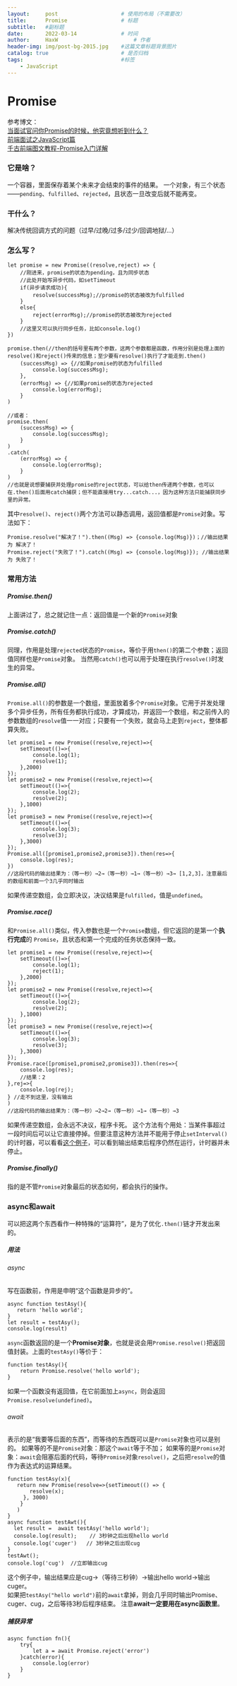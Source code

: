 ```yaml
---
layout:     post   				    # 使用的布局（不需要改）
title:      Promise 				# 标题 
subtitle:   #副标题
date:       2022-03-14 				# 时间
author:     HaxW 						# 作者
header-img: img/post-bg-2015.jpg 	#这篇文章标题背景图片
catalog: true 						# 是否归档
tags:								#标签
    - JavaScript
---
```


# Promise
参考博文：  
 [当面试官问你Promise的时候，他究竟想听到什么？](https://zhuanlan.zhihu.com/p/29235579)  
 [前端面试之JavaScript篇](https://www.yuque.com/cuggz/interview/vgbphi#791da1512b169c29fd50646942ee7e48)  
[千古前端图文教程-Promise入门详解](https://web.qianguyihao.com/06-JavaScript%E5%9F%BA%E7%A1%80%EF%BC%9A%E5%BC%82%E6%AD%A5%E7%BC%96%E7%A8%8B/05-Promise%E5%85%A5%E9%97%A8%E8%AF%A6%E8%A7%A3.html)
### 它是啥？
一个容器，里面保存着某个未来才会结束的事件的结果。
一个对象，有三个状态——`pending`、`fulfilled`、`rejected`，且状态一旦改变后就不能再变。
### 干什么？
解决传统回调方式的问题（过早/过晚/过多/过少/回调地狱/...）
### 怎么写？
```
let promise = new Promise((resolve,reject) => {
    //刚进来，promise的状态为pending，且为同步状态
    //此处开始写异步代码，如setTimeout
    if(异步请求成功){
        resolve(successMsg);//promise的状态被改为fulfilled
    }
    else{
        reject(errorMsg);//promise的状态被改为rejected
    }
    //这里又可以执行同步任务，比如console.log()
})

promise.then(//then的括号里有两个参数，这两个参数都是函数，作用分别是处理上面的resolve()和reject()传来的信息；至少要有resolve()执行了才能走到.then()
    (successMsg) => {//如果promise的状态为fulfilled
        console.log(successMsg);
    },
    (errorMsg) => {//如果promise的状态为rejected
        console.log(errorMsg);
    }
)

//或者：
promise.then(
    (successMsg) => {
        console.log(successMsg);
    }
)
.catch(
    (errorMsg) => {
        console.log(errorMsg);
    }
)
//也就是说想要捕获并处理promise的reject状态，可以给then传递两个参数，也可以在.then()后面用catch捕获；但不能直接用try...catch...，因为这种方法只能捕获同步里的异常。
```
其中`resolve()`、`reject()`两个方法可以静态调用，返回值都是`Promise`对象。写法如下：
```
Promise.resolve("解决了！").then((Msg) => {console.log(Msg)})；//输出结果为 解决了！
Promise.reject("失败了！").catch((Msg) => {console.log(Msg)}); //输出结果为 失败了！
```
### 常用方法
##### Promise.then()
上面讲过了，总之就记住一点：返回值是一个新的`Promise`对象
##### Promise.catch()
同理，作用是处理`rejected`状态的`Promise`，等价于用`then()`的第二个参数；返回值同样也是`Promise`对象。 
当然用`catch()`也可以用于处理在执行`resolve()`时发生的异常。
##### Promise.all()
`Promise.all()`的参数是一个数组，里面放着多个`Promise`对象。它用于并发处理多个异步任务，所有任务都执行成功，才算成功，并返回一个数组，和之前传入的参数数组的`resolve`值一一对应；只要有一个失败，就会马上走到`reject`，整体都算失败。  
```
let promise1 = new Promise((resolve,reject)=>{
    setTimeout(()=>{
        console.log(1);
        resolve(1);
    },2000)
});
let promise2 = new Promise((resolve,reject)=>{
    setTimeout(()=>{
        console.log(2);
        resolve(2);
    },1000)
});
let promise3 = new Promise((resolve,reject)=>{
	setTimeout(()=>{
        console.log(3);
        resolve(3);
	},3000)
});
Promise.all([promise1,promise2,promise3]).then(res=>{
    console.log(res);
})
//这段代码的输出结果为：（等一秒）→2→（等一秒）→1→（等一秒）→3→ [1,2,3]，注意最后的数组和前面一个3几乎同时输出
```
如果传递空数组，会立即决议，决议结果是`fulfilled`，值是`undefined`。
##### Promise.race()
和`Promise.all()`类似，传入参数也是一个`Promise`数组，但它返回的是第一个**执行完成**的 `Promise`，且状态和第一个完成的任务状态保持一致。  
```
let promise1 = new Promise((resolve,reject)=>{
	setTimeout(()=>{
        console.log(1);
        reject(1);
	},2000)
});
let promise2 = new Promise((resolve,reject)=>{
	setTimeout(()=>{
        console.log(2);
        resolve(2);
	},1000)
});
let promise3 = new Promise((resolve,reject)=>{
	setTimeout(()=>{
        console.log(3);
        resolve(3);
	},3000)
});
Promise.race([promise1,promise2,promise3]).then(res=>{
	console.log(res);
	//结果：2
},rej=>{
    console.log(rej);
} //走不到这里，没有输出
)
//这段代码的输出结果为：（等一秒）→2→2→（等一秒）→1→（等一秒）→3
```
如果传递空数组，会永远不决议，程序卡死。
这个方法有个用处：当某件事超过一段时间后可以让它直接停掉。但要注意这种方法并不能用于停止`setInterval()`的计时器，可以看看[这个例子](https://blog.csdn.net/star094606/article/details/94735215)，可以看到输出结束后程序仍然在运行，计时器并未停止。
##### Promise.finally()
指的是不管`Promise`对象最后的状态如何，都会执行的操作。
### async和await
可以把这两个东西看作一种特殊的“运算符”，是为了优化`.then()`链才开发出来的。
##### 用法
###### async
写在函数前，作用是申明“这个函数是异步的”。
```
async function testAsy(){
   return 'hello world';
}
let result = testAsy(); 
console.log(result)
```
`async`函数返回的是一个**Promise对象**，也就是说会用`Promise.resolve()`把返回值封装。上面的`testAsy()`等价于：
```
function testAsy(){
    return Promise.resolve('hello world');
}
```
如果一个函数没有返回值，在它前面加上`async`，则会返回`Promise.resolve(undefined)`。
###### await
表示的是“我要等后面的东西”，而等待的东西既可以是`Promise`对象也可以是别的。 
如果等的不是`Promise`对象：那这个`await`等于不加； 
如果等的是`Promise`对象：`await`会阻塞后面的代码，等待`Promise`对象`resolve()`，之后把`resolve`的值作为表达式的运算结果。
```
function testAsy(x){
   return new Promise(resolve=>{setTimeout(() => {
       resolve(x);
     }, 3000)
    }
   )
}
async function testAwt(){    
  let result =  await testAsy('hello world');
  console.log(result);    // 3秒钟之后出现hello world
  console.log('cuger')   // 3秒钟之后出现cug
}
testAwt();
console.log('cug')  //立即输出cug
```
这个例子中，输出结果应是cug→（等待三秒钟）→输出hello world→输出cuger。  
如果把`testAsy("hello world")`前的`await`拿掉，则会几乎同时输出Promise、cuger、cug，之后等待3秒后程序结束。
注意**await一定要用在async函数里**。
##### 捕获异常
```
async function fn(){
    try{
        let a = await Promise.reject('error')
    }catch(error){
        console.log(error)
    }
}
```
